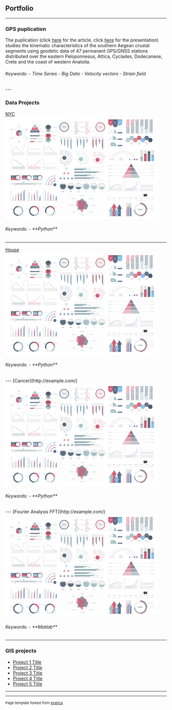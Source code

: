 ## Portfolio

---

### GPS puplication

The puplication (click [here](http://users.uoa.gr/~atzanis/Abstracts/Contemporary_Kinematics_of_South_Aegean.pdf) for the article, click [here](https://presentations.copernicus.org/EGU2020/EGU2020-7656_presentation.pdf) for the presentation) studies the kinematic characteristics of the southern Aegean crustal segments using geodetic data of 47 permanent GPS/GNSS stations distributed over the eastern Peloponnesus, Attica, Cyclades, Dodecanese, Crete and the coast of western Anatolia. 
<h6>Keywords:
- Time Series
- Big Data
- Velocity vectors
- Strain field </h6>
---

### Data Projects

[NYC](/sample_page)
<img src="images/dummy_thumbnail.jpg?raw=true"/>
<h6>Keywords:
- **Python** </h6>

---
[House](/pdf/sample_presentation.pdf)
<img src="images/dummy_thumbnail.jpg?raw=true"/>
<h6>Keywords:
- **Python** </h6>
---
[Cancer](http://example.com/)
<img src="images/dummy_thumbnail.jpg?raw=true"/>
<h6>Keywords:
- **Python** </h6>
---
[Fourier Analysis FFT](http://example.com/)
<img src="images/dummy_thumbnail.jpg?raw=true"/>
<h6>Keywords:
- **Matlab** </h6>

---

### GIS projects

- [Project 1 Title](http://example.com/)
- [Project 2 Title](http://example.com/)
- [Project 3 Title](http://example.com/)
- [Project 4 Title](http://example.com/)
- [Project 5 Title](http://example.com/)

---




---
<p style="font-size:11px">Page template forked from <a href="https://github.com/evanca/quick-portfolio">evanca</a></p>
<!-- Remove above link if you don't want to attibute -->
